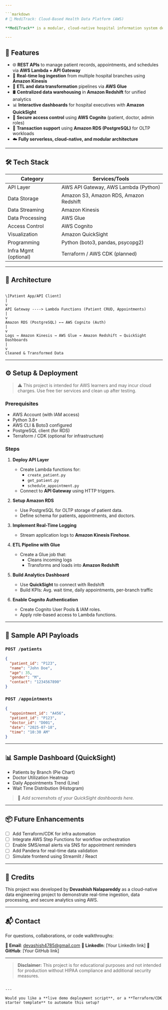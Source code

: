 ```yaml
---

```markdown
# 🏥 MediTrack: Cloud-Based Health Data Platform (AWS)

**MediTrack** is a modular, cloud-native hospital information system designed to manage patient records, doctor schedules, and appointments using RESTful APIs. Built entirely on AWS, it supports secure, scalable, and real-time health data processing, analytics, and role-based access control.

---
```


## 🚀 Features

- 🌐 **REST APIs** to manage patient records, appointments, and schedules via **AWS Lambda + API Gateway**
- 🧠 **Real-time log ingestion** from multiple hospital branches using **Amazon Kinesis**
- 🧹 **ETL and data transformation** pipelines via **AWS Glue**
- 🛢️ **Centralized data warehousing** in **Amazon Redshift** for unified analytics
- 📊 **Interactive dashboards** for hospital executives with **Amazon QuickSight**
- 🔐 **Secure access control** using **AWS Cognito** (patient, doctor, admin roles)
- 💾 **Transaction support** using **Amazon RDS (PostgreSQL)** for OLTP workloads
- ☁️ **Fully serverless, cloud-native, and modular architecture**

---

## 🛠️ Tech Stack

| Category        | Services/Tools                          |
|----------------|------------------------------------------|
| API Layer       | AWS API Gateway, AWS Lambda (Python)     |
| Data Storage    | Amazon S3, Amazon RDS, Amazon Redshift   |
| Data Streaming  | Amazon Kinesis                           |
| Data Processing | AWS Glue                                 |
| Access Control  | AWS Cognito                              |
| Visualization   | Amazon QuickSight                        |
| Programming     | Python (boto3, pandas, psycopg2)         |
| Infra Mgmt (optional) | Terraform / AWS CDK (planned)       |

---

## 🧱 Architecture

```

\[Patient App/API Client]
|
v
API Gateway ----> Lambda Functions (Patient CRUD, Appointments)
|
v
Amazon RDS (PostgreSQL) ←→ AWS Cognito (Auth)
|
v
Logs → Amazon Kinesis → AWS Glue → Amazon Redshift → QuickSight Dashboards
|
v
Cleaned & Transformed Data

````

---

## ⚙️ Setup & Deployment

> ⚠️ This project is intended for AWS learners and may incur cloud charges. Use free tier services and clean up after testing.

### Prerequisites
- AWS Account (with IAM access)
- Python 3.8+
- AWS CLI & Boto3 configured
- PostgreSQL client (for RDS)
- Terraform / CDK (optional for infrastructure)

### Steps

1. **Deploy API Layer**
   - Create Lambda functions for:
     - `create_patient.py`
     - `get_patient.py`
     - `schedule_appointment.py`
   - Connect to **API Gateway** using HTTP triggers.

2. **Setup Amazon RDS**
   - Use PostgreSQL for OLTP storage of patient data.
   - Define schema for patients, appointments, and doctors.

3. **Implement Real-Time Logging**
   - Stream application logs to **Amazon Kinesis Firehose**.

4. **ETL Pipeline with Glue**
   - Create a Glue job that:
     - Cleans incoming logs
     - Transforms and loads into **Amazon Redshift**

5. **Build Analytics Dashboard**
   - Use **QuickSight** to connect with Redshift
   - Build KPIs: Avg. wait time, daily appointments, per-branch traffic

6. **Enable Cognito Authentication**
   - Create Cognito User Pools & IAM roles.
   - Apply role-based access to Lambda functions.

---

## 🧪 Sample API Payloads

### `POST /patients`
```json
{
  "patient_id": "P123",
  "name": "John Doe",
  "age": 35,
  "gender": "M",
  "contact": "1234567890"
}
````

### `POST /appointments`

```json
{
  "appointment_id": "A456",
  "patient_id": "P123",
  "doctor_id": "D001",
  "date": "2025-07-18",
  "time": "10:30 AM"
}
```

---

## 📊 Sample Dashboard (QuickSight)

* Patients by Branch (Pie Chart)
* Doctor Utilization Heatmap
* Daily Appointments Trend (Line)
* Wait Time Distribution (Histogram)

> 📸 *Add screenshots of your QuickSight dashboards here.*

---

## 📦 Future Enhancements

* [ ] Add Terraform/CDK for infra automation
* [ ] Integrate AWS Step Functions for workflow orchestration
* [ ] Enable SMS/email alerts via SNS for appointment reminders
* [ ] Add Pandera for real-time data validation
* [ ] Simulate frontend using Streamlit / React

---

## 🙌 Credits

This project was developed by **Devashish Nalapareddy** as a cloud-native data engineering project to demonstrate real-time ingestion, data processing, and secure analytics using AWS.

---

## 📬 Contact

For questions, collaborations, or code walkthroughs:

**📧 Email**: [devashish4785@gmail.com](mailto:devashish4785@gmail.com)
**🔗 LinkedIn**: \[Your LinkedIn link]
**🐙 GitHub**: \[Your GitHub link]

---

> **Disclaimer:** This project is for educational purposes and not intended for production without HIPAA compliance and additional security measures.

```

---

Would you like a **live demo deployment script**, or a **Terraform/CDK starter template** to automate this setup?
```
